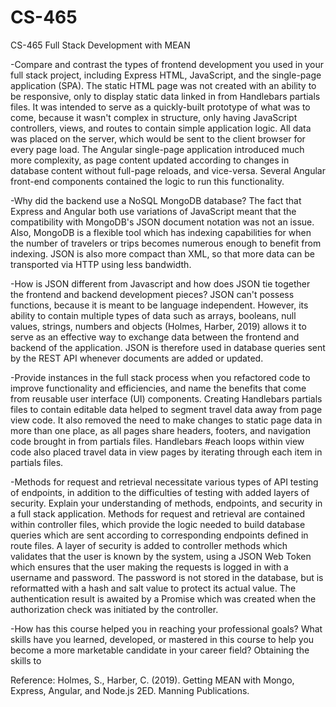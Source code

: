 # CS-465
CS-465 Full Stack Development with MEAN

-Compare and contrast the types of frontend development you used in your full stack project, including Express HTML, JavaScript, and the single-page application (SPA).
The static HTML page was not created with an ability to be responsive, only to display static data linked in from Handlebars partials files. It was intended to serve as a quickly-built prototype of what was to come, because it wasn't complex in structure, only having JavaScript controllers, views, and routes to contain simple application logic. All data was placed on the server, which would be sent to the client browser for every page load. The Angular single-page application introduced much more complexity, as page content updated according to changes in database content without full-page reloads, and vice-versa. Several Angular front-end components contained the logic to run this functionality. 

-Why did the  backend use a NoSQL MongoDB database?
The fact that Express and Angular both use variations of JavaScript meant that the compatibility with MongoDB's JSON document notation was not an issue. Also, MongoDB is a flexible tool which has indexing capabilities for when the number of travelers or trips becomes numerous enough to benefit from indexing. JSON is also more compact than XML, so that more data can be transported via HTTP using less bandwidth.

-How is JSON different from Javascript and how does JSON tie together the frontend and backend development pieces?
JSON can't possess functions, because it is meant to be language independent. However, its ability to contain multiple types of data such as arrays, booleans, null values, strings, numbers and objects (Holmes, Harber, 2019) allows it to serve as an effective way to exchange data between the frontend and backend of the application. JSON is therefore used in database queries sent by the REST API whenever documents are added or updated.

-Provide instances in the full stack process when you refactored code to improve functionality and efficiencies, and name the benefits that come from reusable user interface (UI) components.
Creating Handlebars partials files to contain editable data helped to segment travel data away from page view code. It also removed the need to make changes to static page data in more than one place, as all pages share headers, footers, and navigation code brought in from partials files. Handlebars #each loops within view code also placed travel data in view pages by iterating through each item in partials files. 

-Methods for request and retrieval necessitate various types of API testing of endpoints, in addition to the difficulties of testing with added layers of security. Explain your understanding of methods, endpoints, and security in a full stack application.
Methods for request and retrieval are contained within controller files, which provide the logic needed to build database queries which are sent according to corresponding endpoints defined in route files. A layer of security is added to controller methods which validates that the user is known by the system, using a JSON Web Token which ensures that the user making the requests is logged in with a username and password. The password is not stored in the database, but is reformatted with a hash and salt value to protect its actual value. The authentication result is awaited by a Promise which was created when the authorization check was initiated by the controller.

-How has this course helped you in reaching your professional goals? What skills have you learned, developed, or mastered in this course to help you become a more marketable candidate in your career field?
Obtaining the skills to 

Reference:
Holmes, S., Harber, C. (2019). Getting MEAN with Mongo, Express, Angular, and Node.js 2ED. Manning Publications.  

